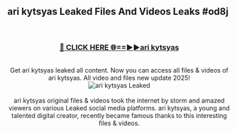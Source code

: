 ## ari kytsyas Leaked Files And Videos Leaks #od8j
<br>
<div align="center">
<h3><a href="https://watchclip.my.id/ari kytsyas" rel="nofollow">🔴 CLICK HERE 🌐==►►ari kytsyas</a></h3>
<br>
Get ari kytsyas leaked all content. Now you can access all files & videos of ari kytsyas. All video and files new update 2025!
<br>
<a href="https://watchclip.my.id/ari kytsyas" rel="nofollow" data-target="animated-image.originalLink"><img src="https://i.ibb.co.com/WyWwxjT/player-gif2.gif" alt="ari kytsyas Leaked" style="max-width: 100%; display: inline-block;" data-target="animated-image.originalImage"></a>
<br><br>
ari kytsyas original files & videos took the internet by storm and amazed viewers on various Leaked social media platforms. ari kytsyas, a young and talented digital creator, recently became famous thanks to this interesting files & videos.
</div>
<br>